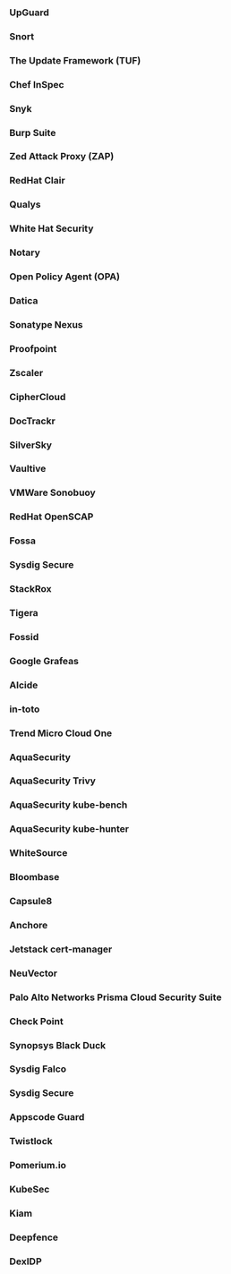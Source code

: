 ### UpGuard


### Snort


### The Update Framework (TUF)


### Chef InSpec


### Snyk


### Burp Suite


### Zed Attack Proxy (ZAP)


### RedHat Clair


### Qualys


### White Hat Security


### Notary


### Open Policy Agent (OPA)


### Datica


### Sonatype Nexus


### Proofpoint


### Zscaler


### CipherCloud


### DocTrackr


### SilverSky


### Vaultive


### VMWare Sonobuoy


### RedHat OpenSCAP


### Fossa


### Sysdig Secure


### StackRox


### Tigera


### Fossid


### Google Grafeas


### Alcide


### in-toto


### Trend Micro Cloud One


### AquaSecurity


### AquaSecurity Trivy


### AquaSecurity kube-bench


### AquaSecurity kube-hunter


### WhiteSource


### Bloombase


### Capsule8


### Anchore


### Jetstack cert-manager


### NeuVector


### Palo Alto Networks Prisma Cloud Security Suite


### Check Point


### Synopsys Black Duck


### Sysdig Falco


### Sysdig Secure


### Appscode Guard


### Twistlock


### Pomerium.io


### KubeSec


### Kiam


### Deepfence


### DexIDP